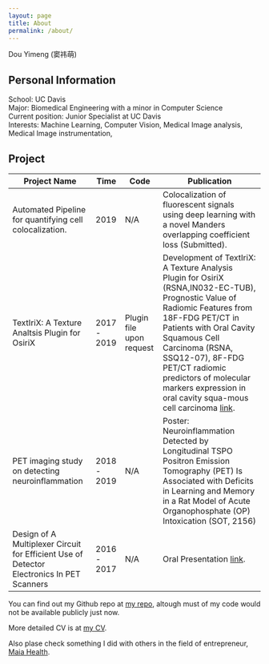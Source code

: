 ```yaml
---
layout: page
title: About
permalink: /about/
---
```


Dou Yimeng (窦祎萌)

## Personal Information
School: UC Davis  
Major: Biomedical Engineering with a minor in Computer Science  
Current position: Junior Specialist at UC Davis  
Interests: Machine Learning, Computer Vision, Medical Image analysis, Medical Image instrumentation,

## Project

 Project Name| Time | Code | Publication 
 --- | --- | --- | ---
Automated Pipeline for quantifying cell colocalization.| 2019  | N/A |  Colocalization of fluorescent signals using deep learning with a novel Manders overlapping coefficient loss (Submitted). 
TextIriX: A Texture Analtsis Plugin for OsiriX | 2017 - 2019 | Plugin file upon request | Development of TextIriX: A Texture Analysis Plugin for OsiriX (RSNA,IN032-EC-TUB),  Prognostic Value of Radiomic Features from 18F-FDG PET/CT in Patients with Oral Cavity Squamous Cell Carcinoma (RSNA, SSQ12-07),  8F-FDG PET/CT radiomic predictors of molecular markers expression in oral cavity squa-mous cell carcinoma [link](https://link.springer.com/article/10.1007%2Fs00259-019-04486-2).
PET imaging study on detecting neuroinflammation | 2018 - 2019 | N/A |Poster: Neuroinflammation Detected by Longitudinal TSPO Positron Emission Tomography (PET) Is Associated with Deficits in Learning and Memory in a Rat Model of Acute Organophosphate (OP) Intoxication (SOT, 2156)
Design of A Multiplexer Circuit for Efficient Use of Detector Electronics In PET Scanners | 2016 - 2017 | N/A | Oral Presentation [link](http://chapter.aapm.org/sfba/documents/2017_SFBA_AAPM_YI_2017_Agenda.pdf).

You can find out my Github repo at [my repo](https://github.com/Alphafrey946), altough must of my code would not be available publicly just now.

More detailed CV is at [my CV](https://ucdavis.box.com/s/uj13mvx4b1juen5u3mjadfs3xx72xfae).

Also plase check something I did with others in the field of entrepreneur, [Maia Health](maiahealth.com/).




